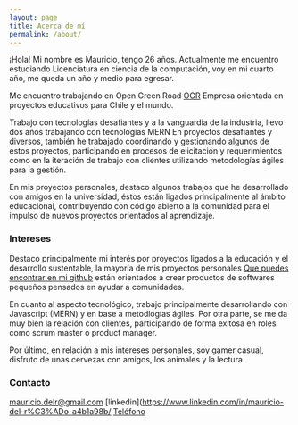 ```yaml
---
layout: page
title: Acerca de mí
permalink: /about/
---
```


¡Hola! Mi nombre es Mauricio, tengo 26 años. Actualmente me encuentro estudiando Licenciatura en ciencia de la computación, voy en mi cuarto año, me queda un año y medio para egresar.
								
Me encuentro trabajando en Open Green Road [OGR](http://ogr.cl) Empresa orientada en proyectos educativos para Chile y el mundo.
		
Trabajo con tecnologías desafiantes y a la vanguardia de la industria, llevo dos años trabajando con tecnologías
MERN En proyectos desafiantes y diversos, también he trabajado coordinando y gestionando algunos de estos proyectos, participando en procesos de elicitación y requerimientos como en la iteración de trabajo con clientes utilizando metodologías ágiles para la gestión.
		
En mis proyectos personales, destaco algunos trabajos que he desarrollado con amigos en la universidad, éstos están ligados principalmente al ámbito educacional, contribuyendo con código abierto a la comunidad para el impulso de nuevos proyectos orientados al aprendizaje.

### Intereses

Destaco principalmente mi interés por proyectos ligados a la educación y el desarrollo sustentable, la mayoría de mis proyectos personales [Que puedes encontrar en mi github](https://github.com/mauriciodelrio) están orientados a crear productos de softwares pequeños pensados en ayudar a comunidades.

En cuanto al aspecto tecnológico, trabajo principalmente desarrollando con Javascript (MERN) y en base a metodlogías ágiles. Por otra parte, se me da muy bien la relación con clientes, participando de forma exitosa en roles como scrum master o product manager.

Por último, en relación a mis intereses personales, soy gamer casual, disfruto de unas cervezas con amigos, los animales y la lectura.

### Contacto

[mauricio.delr@gmail.com](mailto:mauricio.delr@gmail.com)
[linkedin](https://www.linkedin.com/in/mauricio-del-r%C3%ADo-a4b1a98b/
[Teléfono](+56962843497)
